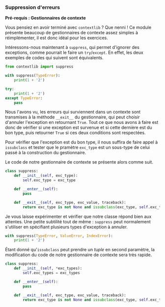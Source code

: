 ### Suppression d'erreurs

**Pré-requis : Gestionnaires de contexte**

Vous pensiez en avoir terminé avec `contextlib` ? Que nenni !
Ce module présente beaucoup de gestionnaires de contexte assez simples à réimplémenter, il est donc idéal pour les exercices.

Intéressons-nous maintenant à `suppress`, qui permet d'ignorer des exceptions, comme pourrait le faire un `try`/`except`.
En effet, les deux exemples de codes qui suivent sont équivalents.

```python
from contextlib import suppress

with suppress(TypeError):
    print(1 + '2')
```

```python
try:
    print(1 + '2')
except TypeError:
    pass
```

Nous l'avons vu, les erreurs qui surviennent dans un contexte sont transmises à la méthode `__exit__` du gestionnaire, qui peut choisir d'annuler l'exception en retournant `True`.
Tout ce que nous avons à faire est donc de vérifier si une exception est survenue et si cette dernière est du bon type, puis retourner `True` si ces deux conditions sont respectées.

Pour vérifier que l'exception est du bon type, il nous suffira de faire appel à `issubclass` et tester que le pramètre `exc_type` est un sous-type de celui passé à la construction du gestionnaire.

Le code de notre gestionnaire de contexte se présente alors comme suit.

```python
class suppress:
    def __init__(self, exc_type):
        self.exc_type = exc_type

    def __enter__(self):
        pass

    def __exit__(self, exc_type, exc_value, traceback):
        return exc_type is not None and issubclass(exc_type, self.exc_type)
```

Je vous laisse expérimenter et vérifier que notre classe répond bien aux attentes.
Une petite subtilité tout de même : `suppress` peut normalement s'utiliser en spécifiant plusieurs types d'exception à annuler.

```python
with suppress(TypeError, ValueError, IndexError):
    print(1 + '2')
```

Étant donné qu'`issubclass` peut prendre un *tuple* en second paramètre, la modification du code de notre gestionnaire de contexte sera très rapide.

```python
class suppress:
    def __init__(self, *exc_types):
        self.exc_types = exc_types

    def __enter__(self):
        pass

    def __exit__(self, exc_type, exc_value, traceback):
        return exc_type is not None and issubclass(exc_type, self.exc_types)
```
